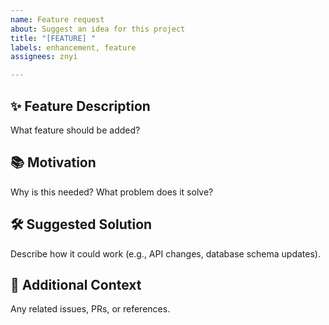 ```yaml
---
name: Feature request
about: Suggest an idea for this project
title: "[FEATURE] "
labels: enhancement, feature
assignees: znyi

---
```


## ✨ Feature Description
What feature should be added?

## 📚 Motivation
Why is this needed? What problem does it solve?

## 🛠 Suggested Solution
Describe how it could work (e.g., API changes, database schema updates).

## 📌 Additional Context
Any related issues, PRs, or references.
